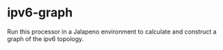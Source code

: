 # ipv6-graph

Run this processor in a Jalapeno environment to calculate and construct a graph of the ipv6 topology.
   